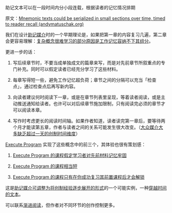 助记文本可以在一段时间内分小段连载，根据读者的记忆情况排期

原文：[Mnemonic texts could be serialized in small sections over time, timed to reader recall (andymatuschak.org)](https://notes.andymatuschak.org/zDuEHAJkdvoRuBDxZ6rxcSw9oHTxexywRVt3)

我们在设计[助记媒介](https://notes.andymatuschak.org/z4rRX3qwSSJRsEkdXKwH2shamgHNeRthrMLiF)时的一个早期理论是，如果把第一章的内容复习几遍，第二章会更容易理解：[复杂概念很难学习的部分原因是工作记忆容纳不下其组分](https://notes.andymatuschak.org/z6eTZz16YRGs2PyWyc3qe1B9oJ7swmnCU54hZ)。

更进一步的话：

1. 写后续章节时，不要当成单独成文的篇章来写，而是对先前章节所叙重点的专门补充。同时可以假定读者已经充分学习了这些材料。

2. 每章写得短一些，避免工作记忆超负荷；章节之间的分隔可以充当「检查点」，通过检查点后再写新内容。

3. 向读者建议何时阅读下一章，或是在章节列表里呈现，等着读者阅读，或是主动推送通知给读者。也许可以对后续章节施加限制，只有阅读完必须的章节才可以阅读本章。

4. 写作时考虑更长的阅读时间轴。如果作者知道，读者读完第一章后，要等待两个月才能读第五章，作者与读者之间的关系可能发生很大改变。（[大众媒介大多缺乏超过一天的创制时间维度](https://notes.andymatuschak.org/z7JZswHPm99BbpTnb7NcP9Rnp8Bs6jsM3zjdv)）

[Execute Program](https://notes.andymatuschak.org/z2LGZ8cXBcQMP7YuAHbeVyCSLZoiMXvQNKCok) 实现了这些概念中的前三个，其体验也很有策划感：

1. [Execute Program 的课程假定学习者对先前材料记忆牢固](https://notes.andymatuschak.org/z6KuKVKD8st5c9esCGVtBihTE9iGg9TsX4xe6)

2. [Execute Program 的课程相当短](https://notes.andymatuschak.org/z5sJuuRv2X1ZeGYPMC8xhyNcQFecBxS1VTuxk)

3. [Execute Program 的课程只有在你成功复习其前置课程后才会解锁](https://notes.andymatuschak.org/z43GdwxNzaXGvNs7Hdd57UD9KauMxRGbH45r8)

这是[助记媒介可调整为将创制经验逐步展开的形式](https://notes.andymatuschak.org/zvzwYeFU3Au4Ya2uVh2k3BUu8udZB7NSrAdL)的一个可能实例，一种[穿越时间的文本](https://notes.andymatuschak.org/z73hGbYFm7bjV3yYwK29MvbBZEcwK6kWyduqV)。

可以联系[渐进阅读](https://notes.andymatuschak.org/z2gZooHVxB8x6EbDSR97Bz1jFMqAqSWSLPnMs)，但作者对不同环节的创作控制更多。